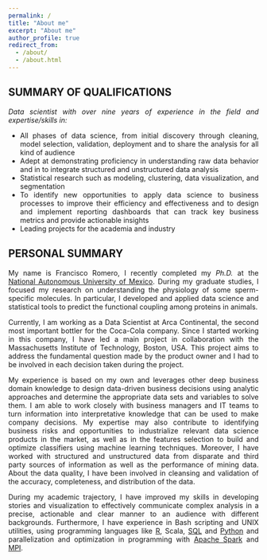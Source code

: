```yaml
---
permalink: /
title: "About me"
excerpt: "About me"
author_profile: true
redirect_from:
  - /about/
  - /about.html
---
```

<div style="text-align: justify">
  <div markdown = "1">

## SUMMARY OF QUALIFICATIONS

_Data scientist with over nine years of experience in the field and expertise/skills in:_
* All phases of data science, from initial discovery through cleaning,  model selection, validation, deployment and to share the analysis for all kind of audience
* Adept at demonstrating proficiency in understanding raw data behavior and in to integrate structured and unstructured data analysis
* Statistical research such as modeling, clustering, data visualization, and segmentation
* To identify new opportunities to apply data science to business processes to improve their efficiency and effectiveness and to design and implement reporting dashboards that can track key business metrics and provide actionable insights
* Leading projects for the academia and industry

## PERSONAL SUMMARY
My name is Francisco Romero, I recently completed my _Ph.D._ at the [National Autonomous University of Mexico](https://www.unam.mx). During my graduate studies, I focused my research on understanding the physiology of some sperm-specific molecules. In particular, I developed and applied data science and statistical tools to predict the functional coupling among proteins in animals.

Currently, I am working as a Data Scientist at Arca Continental, the second most important bottler for the Coca-Cola company. Since I started working in this company, I have led a main project in collaboration with the Massachusetts Institute of Technology, Boston, USA. This project aims to address the fundamental question made by the product owner and I had to be involved in each decision taken during the project.

My experience is based on my own and leverages other deep business domain knowledge to design data-driven business decisions using analytic approaches and determine the appropriate data sets and variables to solve them. I am able to work closely with business managers and IT teams to turn information into interpretative knowledge that can be used to make company decisions. My expertise may also contribute to identifying business risks and opportunities to industrialize relevant data science products in the market, as well as in the features selection to build and optimize classifiers using machine learning techniques. Moreover,  I have worked with structured and unstructured data from disparate and third party sources of information as well as the performance of mining data. About the data quality, I have been involved in cleansing and validation of the accuracy, completeness, and distribution of the data.

During my academic trajectory, I have improved my skills in developing stories and visualization to effectively communicate complex analysis in a precise, actionable and clear manner to an audience with different backgrounds. Furthermore, I have experience in Bash scripting and UNIX utilities, using programming languages like [R](https://www.r-project.org/), Scala, [SQL](https://www.mysql.com/) and [Python](https://www.python.org/) and parallelization and optimization in programming with [Apache Spark](https://spark.apache.org/) and [MPI](https://www.openmp.org/).

  </div>
</div>
